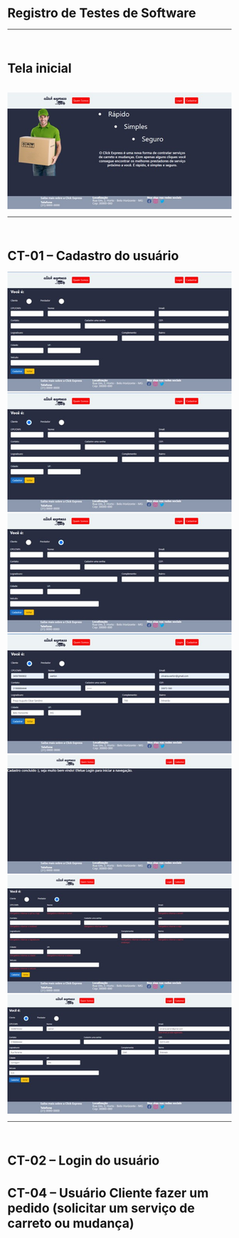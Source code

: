 # Registro de Testes de Software
<hr />
<br>

# Tela inicial
<br>
<img src="img/tela-inicial.jpg" alt="Figura Tela incial">
<hr />
<br>

# CT-01 – Cadastro do usuário
<img src="img/tela-cadastro-usuario.jpg" alt="Figura Tela incial">
<br>
<img src="img/tela-cadastro-usuario-cliente.jpg" alt="Figura Tela de cadastro usuario cliente">
<br>
<img src="img/tela-cadastro-usuario-prestador.jpg" alt="Figura Tela cadastro ususario prestador">
<br>
<img src="img/tela-cadastro-usuario-preenchido.jpg" alt="Figura Tela cadastro usuario com preencimento completo">
<br>
<img src="img/tela-cadastro-usuario-concluido.jpg" alt="Figura Tela cadastro de usuario concluido">
<br>
<img src="img/tela-cadastro-usuario-preenchimento-incompleto.jpg" alt="Figura Tela cadastro usuario com preenchimento incompleto">
<br>
<img src="img/tela-cadastro-usuario-ja-cadastrado.jpg" alt="Figura Tela usuario cadastro considerando usuario ja cadastrado">
<hr />
<br>


# CT-02 – Login do usuário

# CT-04 – Usuário Cliente fazer um pedido (solicitar um serviço de carreto ou mudança)
